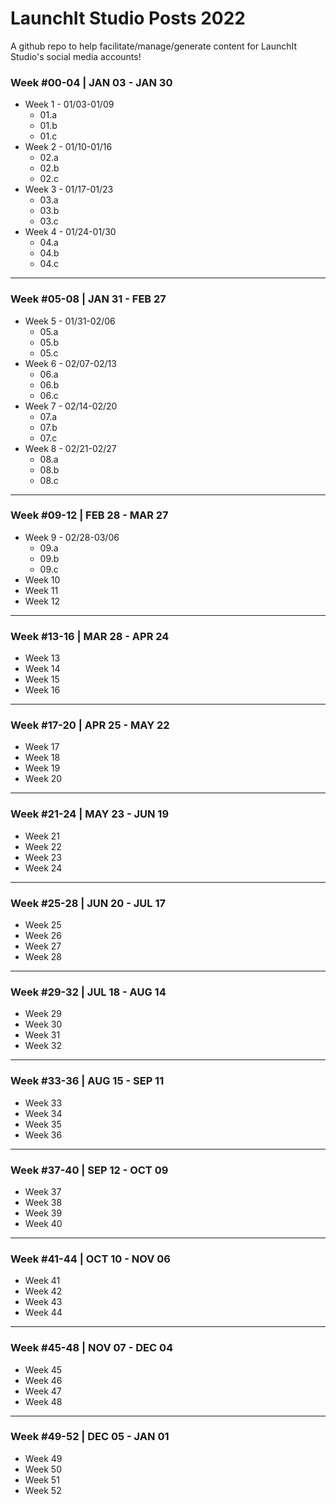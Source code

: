 # LaunchIt Studio Posts 2022
A github repo to help facilitate/manage/generate content for LaunchIt Studio's social media accounts! 

### Week #00-04 | JAN 03 - JAN 30
* Week 1 - 01/03-01/09
  * 01.a
  * 01.b
  * 01.c
* Week 2 - 01/10-01/16
  * 02.a
  * 02.b
  * 02.c
* Week 3 - 01/17-01/23
  * 03.a
  * 03.b
  * 03.c
* Week 4 - 01/24-01/30
  * 04.a
  * 04.b
  * 04.c
---
### Week #05-08 | JAN 31 - FEB 27
* Week 5 - 01/31-02/06
  * 05.a
  * 05.b
  * 05.c
* Week 6 - 02/07-02/13
  * 06.a
  * 06.b
  * 06.c
* Week 7 - 02/14-02/20
  * 07.a
  * 07.b
  * 07.c
* Week 8 - 02/21-02/27
  * 08.a
  * 08.b
  * 08.c
---
### Week #09-12 | FEB 28 - MAR 27
* Week 9 - 02/28-03/06
  * 09.a
  * 09.b
  * 09.c
* Week 10
* Week 11
* Week 12
---
### Week #13-16 | MAR 28 - APR 24
* Week 13
* Week 14
* Week 15
* Week 16
---
### Week #17-20 | APR 25 - MAY 22
* Week 17
* Week 18
* Week 19
* Week 20
---
### Week #21-24 | MAY 23 - JUN 19
* Week 21
* Week 22
* Week 23
* Week 24
---
### Week #25-28 | JUN 20 - JUL 17
* Week 25
* Week 26
* Week 27
* Week 28
---
### Week #29-32 | JUL 18 - AUG 14
* Week 29
* Week 30
* Week 31
* Week 32
---
### Week #33-36 | AUG 15 - SEP 11
* Week 33
* Week 34
* Week 35
* Week 36
---
### Week #37-40 | SEP 12 - OCT 09
* Week 37
* Week 38
* Week 39
* Week 40
---
### Week #41-44 | OCT 10 - NOV 06
* Week 41
* Week 42
* Week 43
* Week 44
---
### Week #45-48 | NOV 07 - DEC 04
* Week 45
* Week 46
* Week 47
* Week 48
---
### Week #49-52 | DEC 05 - JAN 01
* Week 49
* Week 50
* Week 51
* Week 52